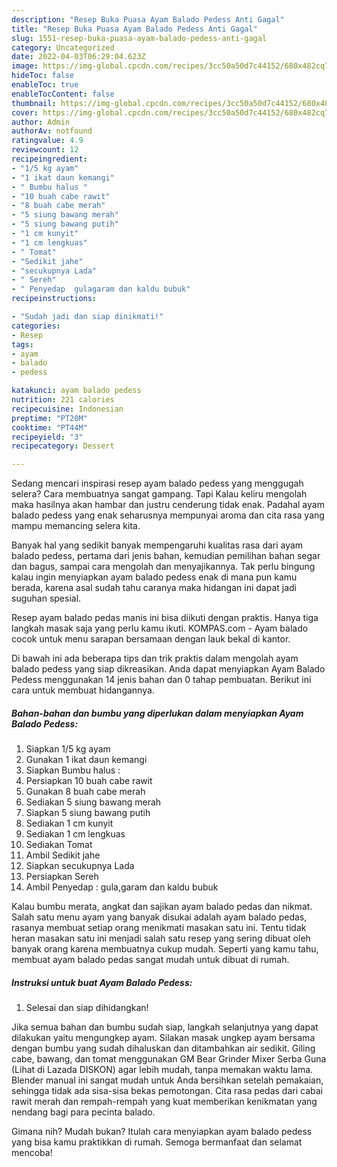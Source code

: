 ```yaml
---
description: "Resep Buka Puasa Ayam Balado Pedess Anti Gagal"
title: "Resep Buka Puasa Ayam Balado Pedess Anti Gagal"
slug: 1551-resep-buka-puasa-ayam-balado-pedess-anti-gagal
category: Uncategorized
date: 2022-04-03T06:29:04.623Z
image: https://img-global.cpcdn.com/recipes/3cc50a50d7c44152/680x482cq70/ayam-balado-pedess-foto-resep-utama.jpg
hideToc: false
enableToc: true
enableTocContent: false
thumbnail: https://img-global.cpcdn.com/recipes/3cc50a50d7c44152/680x482cq70/ayam-balado-pedess-foto-resep-utama.jpg
cover: https://img-global.cpcdn.com/recipes/3cc50a50d7c44152/680x482cq70/ayam-balado-pedess-foto-resep-utama.jpg
author: Admin
authorAv: notfound
ratingvalue: 4.9
reviewcount: 12
recipeingredient:
- "1/5 kg ayam"
- "1 ikat daun kemangi"
- " Bumbu halus "
- "10 buah cabe rawit"
- "8 buah cabe merah"
- "5 siung bawang merah"
- "5 siung bawang putih"
- "1 cm kunyit"
- "1 cm lengkuas"
- " Tomat"
- "Sedikit jahe"
- "secukupnya Lada"
- " Sereh"
- " Penyedap  gulagaram dan kaldu bubuk"
recipeinstructions:

- "Sudah jadi dan siap dinikmati!"
categories:
- Resep
tags:
- ayam
- balado
- pedess

katakunci: ayam balado pedess 
nutrition: 221 calories
recipecuisine: Indonesian
preptime: "PT20M"
cooktime: "PT44M"
recipeyield: "3"
recipecategory: Dessert

---
```



Sedang mencari inspirasi resep ayam balado pedess yang menggugah selera? Cara membuatnya sangat gampang. Tapi Kalau keliru mengolah maka hasilnya akan hambar dan justru cenderung tidak enak. Padahal ayam balado pedess yang enak seharusnya mempunyai aroma dan cita rasa yang mampu memancing selera kita.


Banyak hal yang sedikit banyak mempengaruhi kualitas rasa dari ayam balado pedess, pertama dari jenis bahan, kemudian pemilihan bahan segar dan bagus, sampai cara mengolah dan menyajikannya. Tak perlu bingung kalau ingin menyiapkan ayam balado pedess enak di mana pun kamu berada, karena asal sudah tahu caranya maka hidangan ini dapat jadi suguhan spesial.

Resep ayam balado pedas manis ini bisa diikuti dengan praktis. Hanya tiga langkah masak saja yang perlu kamu ikuti. KOMPAS.com - Ayam balado cocok untuk menu sarapan bersamaan dengan lauk bekal di kantor.


Di bawah ini ada beberapa tips dan trik praktis dalam mengolah ayam balado pedess yang siap dikreasikan. Anda dapat menyiapkan Ayam Balado Pedess menggunakan 14 jenis bahan dan 0 tahap pembuatan. Berikut ini cara untuk membuat hidangannya.

<!--inarticleads1-->

##### Bahan-bahan dan bumbu yang diperlukan dalam menyiapkan Ayam Balado Pedess:

1. Siapkan 1/5 kg ayam
1. Gunakan 1 ikat daun kemangi
1. Siapkan  Bumbu halus :
1. Persiapkan 10 buah cabe rawit
1. Gunakan 8 buah cabe merah
1. Sediakan 5 siung bawang merah
1. Siapkan 5 siung bawang putih
1. Sediakan 1 cm kunyit
1. Sediakan 1 cm lengkuas
1. Sediakan  Tomat
1. Ambil Sedikit jahe
1. Siapkan secukupnya Lada
1. Persiapkan  Sereh
1. Ambil  Penyedap : gula,garam dan kaldu bubuk


Kalau bumbu merata, angkat dan sajikan ayam balado pedas dan nikmat. Salah satu menu ayam yang banyak disukai adalah ayam balado pedas, rasanya membuat setiap orang menikmati masakan satu ini. Tentu tidak heran masakan satu ini menjadi salah satu resep yang sering dibuat oleh banyak orang karena membuatnya cukup mudah. Seperti yang kamu tahu, membuat ayam balado pedas sangat mudah untuk dibuat di rumah. 

<!--inarticleads2-->

##### Instruksi untuk buat Ayam Balado Pedess:


1. Selesai dan siap dihidangkan!

Jika semua bahan dan bumbu sudah siap, langkah selanjutnya yang dapat dilakukan yaitu mengungkep ayam. Silakan masak ungkep ayam bersama dengan bumbu yang sudah dihaluskan dan ditambahkan air sedikit. Giling cabe, bawang, dan tomat menggunakan GM Bear Grinder Mixer Serba Guna (Lihat di Lazada DISKON) agar lebih mudah, tanpa memakan waktu lama. Blender manual ini sangat mudah untuk Anda bersihkan setelah pemakaian, sehingga tidak ada sisa-sisa bekas pemotongan. Cita rasa pedas dari cabai rawit merah dan rempah-rempah yang kuat memberikan kenikmatan yang nendang bagi para pecinta balado. 

Gimana nih? Mudah bukan? Itulah cara menyiapkan ayam balado pedess yang bisa kamu praktikkan di rumah. Semoga bermanfaat dan selamat mencoba!

